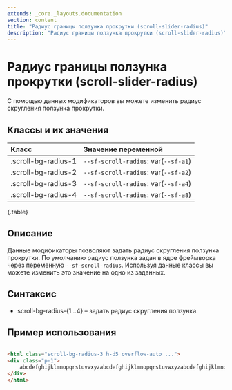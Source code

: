```yaml
---
extends: _core._layouts.documentation
section: content
title: "Радиус границы ползунка прокрутки (scroll-slider-radius)"
description: "Радиус границы ползунка прокрутки (scroll-slider-radius)"
---
```


# Радиус границы ползунка прокрутки (scroll-slider-radius)

С помощью данных модификаторов вы можете изменить радиус скругления ползунка прокрутки.

## Классы и их значения

| Класс               | Значение переменной                  |
|:--------------------|:-------------------------------------|
| .scroll-bg-radius-1 | `--sf-scroll-radius`: var(`--sf-a1`) |
| .scroll-bg-radius-2 | `--sf-scroll-radius`: var(`--sf-a2`) |
| .scroll-bg-radius-3 | `--sf-scroll-radius`: var(`--sf-a4`) |
| .scroll-bg-radius-4 | `--sf-scroll-radius`: var(`--sf-a8`) |

{.table}

## Описание

Данные модификаторы позволяют задать радиус скругления ползунка прокрутки. По умолчанию радиус ползунка задан в ядре
фреймворка через переменную `--sf-scroll-radius`. Используя данные классы вы можете изменить это значение на одно из
заданных.

## Синтаксис

- scroll-bg-radius-{1...4} – задать радиус скругления ползунка.

## Пример использования

```html

<html class="scroll-bg-radius-3 h-d5 overflow-auto ...">
<div class="p-1">
    abcdefghijklmnopqrstuvwxyzabcdefghijklmnopqrstuvwxyzabcdefghijklmnopqrstuvwxyzabcdefghijklmnopqrstuvwxyzabcdefghijklmnopqrstuvwxyzabcdefghijklmnopqrstuvwxyzabcdefghijklmnopqrstuvwxyz
</div>
</html>
```
